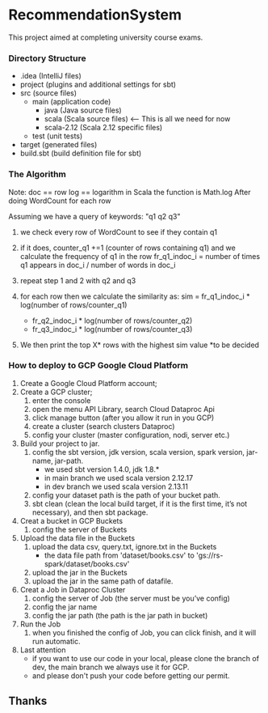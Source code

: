 # RecommendationSystem
This project aimed at completing university course exams. 

### Directory Structure
- .idea (IntelliJ files)
- project (plugins and additional settings for sbt)
- src (source files)
   - main (application code)
      - java (Java source files)
      - scala (Scala source files) <-- This is all we need for now
      - scala-2.12 (Scala 2.12 specific files)
   - test (unit tests)
- target (generated files)
- build.sbt (build definition file for sbt)

### The Algorithm
Note: doc == row
log == logarithm
in Scala the function is Math.log
After doing WordCount for each row

Assuming we have a query of keywords: "q1 q2 q3"
1. we check every row of WordCount to see if they contain q1
2. if it does, counter_q1 +=1 (counter of rows containing q1)
   and we calculate the frequency of q1 in the row
   fr_q1_indoc_i = number of times q1 appears in doc_i / number of words in doc_i
3. repeat step 1 and 2 with q2 and q3
4. for each row then we calculate the similarity as:
   sim = fr_q1_indoc_i * log(number of rows/counter_q1)
   + fr_q2_indoc_i * log(number of rows/counter_q2)
   + fr_q3_indoc_i * log(number of rows/counter_q3)

5. We then print the top X* rows with the highest sim value
   *to be decided

### How to deploy to GCP Google Cloud Platform

1. Create a Google Cloud Platform account;
2. Create a GCP cluster;
   1. enter the console
   2. open the menu API Library, search Cloud Dataproc Api
   3. click manage button (after you allow it run in you GCP)
   4. create a cluster (search clusters Dataproc)
   5. config your cluster (master configuration, nodi, server etc.)
3. Build your project to jar.
   1. config the sbt version, jdk version, scala version, spark version, jar-name, jar-path.
      * we used sbt version 1.4.0, jdk 1.8.*
      * in main branch we used scala version 2.12.17
      * in dev branch we used scala version 2.13.11
   2. config your dataset path is the path of your bucket path.
   3. sbt clean (clean the local build target, if it is the first time, it’s not necessary), and then sbt package.
4. Creat a bucket in GCP Buckets
   1. config the server of Buckets
5. Upload the data file in the Buckets
   1. upload the data csv, query.txt, ignore.txt in the Buckets
      * the data file path from 'dataset/books.csv' to 'gs://rs-spark/dataset/books.csv'
   2. upload the jar in the Buckets
   3. upload the jar in the same path of datafile.
6. Creat a Job in Dataproc Cluster
   1. config the server of Job (the server must be you’ve config)
   2. config the jar name
   3. config the jar path (the path is the jar path in bucket)
7. Run the Job
   1. when you finished the config of Job, you can click finish, and it will run automatic.
8. Last attention
   * if you want to use our code in your local, please clone the branch of dev, the main branch we always use it for GCP.
   * and please don't push your code before getting our permit.

## Thanks